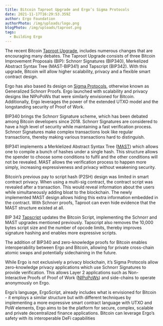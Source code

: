 ```yaml
---
title: Bitcoin Taproot Upgrade and Ergo’s Sigma Protocols
date: 2021-11-17T16:29:53.359Z
author: Ergo Foundation
authorPhoto: /img/uploads/logo.png
blogPhoto: /img/uploads/taproot.png
tags:
  - Building Ergo
---
```

<!--StartFragment-->

The recent Bitcoin [Taproot Upgrade](https://www.research.arcane.no/blog/what-is-taproot-the-next-bitcoin-upgrade), includes numerous changes that are encouraging many debates. The Taproot Upgrade consists of three Bitcoin Improvement Proposals (BIP): Schnorr Signatures (BIP340), Merkelized Abstract Syntax Tree (MAST-BIP341) and Tapscript (BIP342). With this upgrade, Bitcoin will allow higher scalability, privacy and a flexible smart contract design. 



Ergo has also based its design on [Sigma Protocols](https://ergoplatform.org/en/blog/2020_03_16_ergo_sigma/), otherwise known as Generalized Schnorr Proofs. Ergo launched with scalability and privacy designs like NIPoPoWs that were similarly envisioned for Bitcoin. Additionally, Ergo leverages the power of the extended UTXO model and the longstanding security of Proof of Work.



BIP340 brings the Schnorr Signature scheme, which has been debated among Bitcoin developers since 2018. Schnorr Signatures are considered to have a high level of security while maintaining a fast verification process. Schnorr Signatures make complex transactions look like regular transactions, thereby making various transactions hard to distinguish.



BIP341 implements a Merklelized Abstract Syntax Tree ([MAST](https://bitcoinops.org/en/topics/mast/)) which allows one to compile a bunch of hashes under a single hash. This structure allows the spender to choose some conditions to fulfil and the other conditions will not be revealed. MAST allows the verification process to happen more simply, increasing expressiveness and privacy without weakening security.



Bitcoin’s previous pay to script hash (P2SH) design was limited in smart contract privacy. When using a multi-sig contract, the contract script was revealed after a transaction. This would reveal information about the users while simultaneously adding bloat to the blockchain. The newly implemented MAST design allows hiding this extra information embedded in the contract. With Schnorr proofs, Taproot can even hide evidence that the MAST structure existed at all.



BIP 342 [Tapscript](https://github.com/bitcoin/bips/blob/master/bip-0342.mediawiki#cite_note-9) updates the Bitcoin Script, implementing the Schnorr and MAST upgrades mentioned previously. Tapscript also removes the 10,000 bytes script size and the number of opcode limits, thereby improves signature hashing and enables more expressive scripts. 



The addition of BIP340 and zero-knowledge proofs for Bitcoin enables interoperability between Ergo and Bitcoin, allowing for private cross-chain atomic swaps and potentially sidechaining in the future. 

While Ergo is not exclusively a privacy blockchain, it’s Sigma Protocols allow zero-knowledge privacy applications which use Schnorr Signatures to provide verification. This allows Layer 2 applications such as Non-Interactive Proofs of Proof of Work ([NIPoPoWs](https://nipopows.com/)) and side-chains to operate anonymously on Ergo. 



Ergo’s language, ErgoScript, already includes what is envisioned for Bitcoin - it employs a similar structure but with different techniques by implementing a more expressive smart contract language with UTXO and PoW elements, Ergo aims to be the platform for secure, complex, scalable and private decentralized finance applications. Bitcoin can leverage Ergo’s safety with its interoperable DeFi capabilities



<!--EndFragment-->